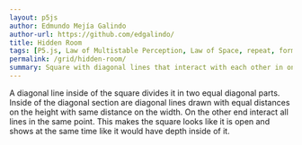 ```yaml
---
layout: p5js
author: Edmundo Mejía Galindo
author-url: https://github.com/edgalindo/
title: Hidden Room
tags: [P5.js, Law of Multistable Perception, Law of Space, repeat, form, chance]
permalink: /grid/hidden-room/
summary: Square with diagonal lines that interact with each other in one point.
---
```

A diagonal line inside of the square divides it in two equal diagonal parts. Inside of the diagonal section are diagonal lines drawn with equal distances on the height with same distance on the width. On the other end interact all lines in the same point. This makes the square looks like it is open and shows at the same time like it would have depth inside of it.
